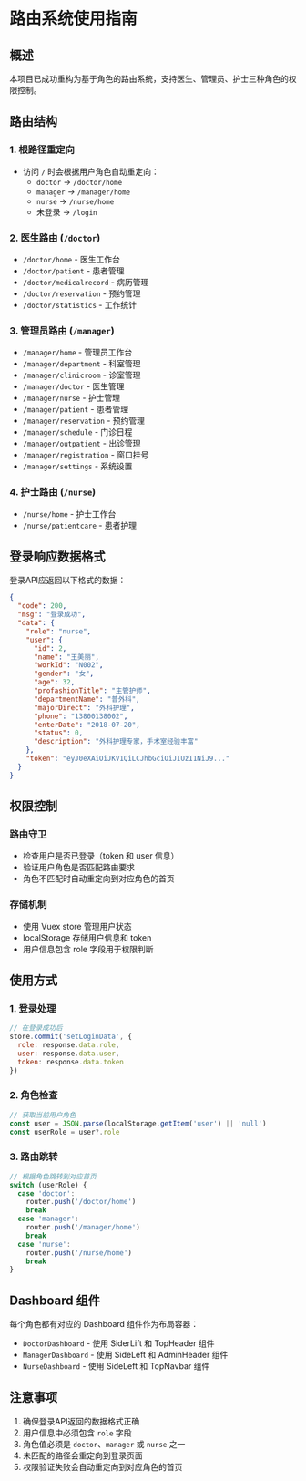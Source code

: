 # 路由系统使用指南

## 概述
本项目已成功重构为基于角色的路由系统，支持医生、管理员、护士三种角色的权限控制。

## 路由结构

### 1. 根路径重定向
- 访问 `/` 时会根据用户角色自动重定向：
  - `doctor` → `/doctor/home`
  - `manager` → `/manager/home`
  - `nurse` → `/nurse/home`
  - 未登录 → `/login`

### 2. 医生路由 (`/doctor`)
- `/doctor/home` - 医生工作台
- `/doctor/patient` - 患者管理
- `/doctor/medicalrecord` - 病历管理
- `/doctor/reservation` - 预约管理
- `/doctor/statistics` - 工作统计

### 3. 管理员路由 (`/manager`)
- `/manager/home` - 管理员工作台
- `/manager/department` - 科室管理
- `/manager/clinicroom` - 诊室管理
- `/manager/doctor` - 医生管理
- `/manager/nurse` - 护士管理
- `/manager/patient` - 患者管理
- `/manager/reservation` - 预约管理
- `/manager/schedule` - 门诊日程
- `/manager/outpatient` - 出诊管理
- `/manager/registration` - 窗口挂号
- `/manager/settings` - 系统设置

### 4. 护士路由 (`/nurse`)
- `/nurse/home` - 护士工作台
- `/nurse/patientcare` - 患者护理

## 登录响应数据格式

登录API应返回以下格式的数据：

```json
{
  "code": 200,
  "msg": "登录成功",
  "data": {
    "role": "nurse",
    "user": {
      "id": 2,
      "name": "王美丽",
      "workId": "N002",
      "gender": "女",
      "age": 32,
      "profashionTitle": "主管护师",
      "departmentName": "普外科",
      "majorDirect": "外科护理",
      "phone": "13800138002",
      "enterDate": "2018-07-20",
      "status": 0,
      "description": "外科护理专家，手术室经验丰富"
    },
    "token": "eyJ0eXAiOiJKV1QiLCJhbGciOiJIUzI1NiJ9..."
  }
}
```

## 权限控制

### 路由守卫
- 检查用户是否已登录（token 和 user 信息）
- 验证用户角色是否匹配路由要求
- 角色不匹配时自动重定向到对应角色的首页

### 存储机制
- 使用 Vuex store 管理用户状态
- localStorage 存储用户信息和 token
- 用户信息包含 role 字段用于权限判断

## 使用方式

### 1. 登录处理
```javascript
// 在登录成功后
store.commit('setLoginData', {
  role: response.data.role,
  user: response.data.user,
  token: response.data.token
})
```

### 2. 角色检查
```javascript
// 获取当前用户角色
const user = JSON.parse(localStorage.getItem('user') || 'null')
const userRole = user?.role
```

### 3. 路由跳转
```javascript
// 根据角色跳转到对应首页
switch (userRole) {
  case 'doctor':
    router.push('/doctor/home')
    break
  case 'manager':
    router.push('/manager/home')
    break
  case 'nurse':
    router.push('/nurse/home')
    break
}
```

## Dashboard 组件

每个角色都有对应的 Dashboard 组件作为布局容器：

- `DoctorDashboard` - 使用 SiderLift 和 TopHeader 组件
- `ManagerDashboard` - 使用 SideLeft 和 AdminHeader 组件
- `NurseDashboard` - 使用 SideLeft 和 TopNavbar 组件

## 注意事项

1. 确保登录API返回的数据格式正确
2. 用户信息中必须包含 `role` 字段
3. 角色值必须是 `doctor`、`manager` 或 `nurse` 之一
4. 未匹配的路径会重定向到登录页面
5. 权限验证失败会自动重定向到对应角色的首页
